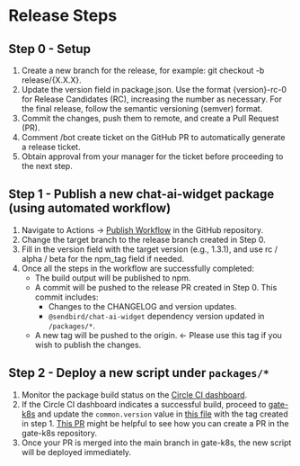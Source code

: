 # Release Steps

## Step 0 - Setup
1. Create a new branch for the release, for example: git checkout -b release/{X.X.X}.
2. Update the version field in package.json. Use the format {version}-rc-0 for Release Candidates (RC), increasing the number as necessary. For the final release, follow the semantic versioning (semver) format.
3. Commit the changes, push them to remote, and create a Pull Request (PR).
4. Comment /bot create ticket on the GitHub PR to automatically generate a release ticket.
5. Obtain approval from your manager for the ticket before proceeding to the next step.

## Step 1 - Publish a new chat-ai-widget package (using automated workflow)
1. Navigate to Actions -> [Publish Workflow](./.github/workflows/package-publish.yml) in the GitHub repository.
2. Change the target branch to the release branch created in Step 0.
3. Fill in the version field with the target version (e.g., 1.3.1), and use rc / alpha / beta for the npm_tag field if needed.
4. Once all the steps in the workflow are successfully completed:
   - The build output will be published to npm.
   - A commit will be pushed to the release PR created in Step 0. This commit includes:
     - Changes to the CHANGELOG and version updates.
     - `@sendbird/chat-ai-widget` dependency version updated in `/packages/*`.
   - A new tag will be pushed to the origin. <- Please use this tag if you wish to publish the changes.

## Step 2 - Deploy a new script under `packages/*`
1. Monitor the package build status on the [Circle CI dashboard](https://app.circleci.com/pipelines/github/sendbird/chat-ai-widget).
2. If the Circle CI dashboard indicates a successful build, proceed to [gate-k8s](https://github.com/sendbird/gate-k8s) and update the `common.version` value in [this file](https://github.com/sendbird/gate-k8s/blob/main/values/aichatbot/prod.yaml) with the tag created in step 1. [This PR](https://github.com/sendbird/gate-k8s/pull/1396) might be helpful to see how you can create a PR in the gate-k8s repository.
3. Once your PR is merged into the main branch in gate-k8s, the new script will be deployed immediately.
